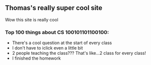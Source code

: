 ## Thomas's really super cool site

Wow this site is really cool

### Top 100 things about CS 100101101100100:
- There's a cool question at the start of every class
- I don't have to iclick even a little bit
- 2 people teaching the class??? That's like...2 class for every class!
- I finished the homework
